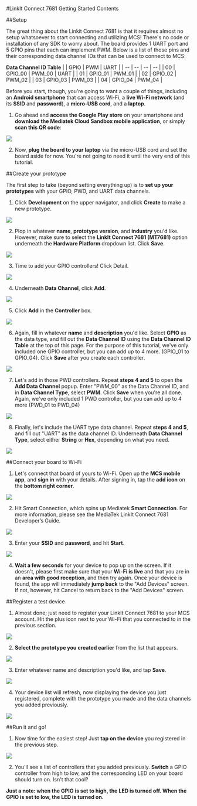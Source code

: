 #LinkIt Connect 7681 Getting Started Contents

##Setup

The great thing about the Linkit Connect 7681 is that it requires almost no setup whatsoever to start connecting and utilizing MCS! There's no code or installation of any SDK to worry about. The board provides 1 UART port and 5 GPIO pins that each can implement PWM. Below is a list of those pins and their corresponding data channel IDs that can be used to connect to MCS:

**Data Channel ID Table**
|  | GPIO | PWM | UART |
| -- | -- | -- | -- |
| 00 | GPIO_00 | PWM_00 | UART |
| 01 | GPIO_01 | PWM_01 |
| 02 | GPIO_02 | PWM_02 |
| 03 | GPIO_03 | PWM_03 |
| 04 | GPIO_04 | PWM_04 |

Before you start, though, you're going to want a couple of things, including an **Android smartphone** that can access Wi-Fi, a **live Wi-Fi network** (and its **SSID** and **password**), a **micro-USB cord**, and a **laptop**.

1. Go ahead and **access the Google Play store** on your smartphone and **download the Mediatek Cloud Sandbox mobile application**, or simply **scan this QR code**:

![]( ../images/img_linkitconnect7681_00.png )

2. Now, **plug the board to your laptop** via the micro-USB cord and set the board aside for now. You're not going to need it until the very end of this tutorial.

##Create your prototype

The first step to take (beyond setting everything up) is to **set up your prototypes** with your GPIO, PWD, and UART data channels.

1. Click **Development** on the upper navigator, and click **Create** to make a new prototype.

![]( ../images/img_linkitconnect7681_01.png )

2. Plop in whatever **name**, **prototype version**, and **industry** you'd like. However, make sure to select the **LinkIt Connect 7681 (MT7681)** option underneath the **Hardware Platform** dropdown list. Click **Save**.

![]( ../images/img_linkitconnect7681_02.png )

3. Time to add your GPIO controllers! Click Detail.

![]( ../images/img_linkitconnect7681_03.png )

4. Underneath **Data Channel**, click **Add**.

![]( ../images/img_linkitconnect7681_04.png )

5. Click **Add** in the **Controller** box.

![]( ../images/img_linkitconnect7681_05.png )

6. Again, fill in whatever **name** and **description** you'd like. Select **GPIO** as the data type, and fill out the **Data Channel ID** using the **Data Channel ID Table** at the top of this page. For the purpose of this tutorial, we've only included one GPIO controller, but you can add up to 4 more. (GPIO_01 to GPIO_04). Click **Save** after you create each controller.

![]( ../images/img_linkitconnect7681_06.png )

7. Let's add in those PWD controllers. Repeat **steps 4 and 5** to open the **Add Data Channel** popup. Enter "PWM_00" as the Data Channel ID, and in **Data Channel Type**, select **PWM**. Click **Save** when you're all done. Again, we've only included 1 PWD controller, but you can add up to 4 more (PWD_01 to PWD_04)

![]( ../images/img_linkitconnect7681_07.png )

8. Finally, let's include the UART type data channel. Repeat **steps 4 and 5**, and fill out "UART" as the data channel ID. Underneath **Data Channel Type**, select either **String** or **Hex**, depending on what you need.

![]( ../images/img_linkitconnect7681_08.png )

##Connect your board to Wi-Fi

1. Let's connect that board of yours to Wi-Fi. Open up the **MCS mobile app**, and **sign in** with your details. After signing in, tap the **add icon** on the **bottom right corner**.

![]( ../images/img_linkitconnect7681_09.png )

2. Hit Smart Connection, which spins up Mediatek **Smart Connection**. For more information, please see the MediaTek LinkIt Connect 7681 Developer’s Guide.

![]( ../images/img_linkitconnect7681_10.png )

3. Enter your **SSID** and **password**, and hit **Start**.

![]( ../images/img_linkitconnect7681_11.png )

4. **Wait a few seconds** for your device to pop up on the screen. If it doesn't, please first make sure that your **Wi-Fi is live** and that you are in an **area with good reception**, and then try again. Once your device is found, the app will immediately **jump back** to the "Add Devices" screen. If not, however, hit Cancel to return back to the "Add Devices" screen.

##Register a test device

1. Almost done; just need to register your LinkIt Connect 7681 to your MCS account. Hit the plus icon next to your Wi-Fi that you connected to in the previous section.

![]( ../images/img_linkitconnect7681_12.png )

2. **Select the prototype you created earlier** from the list that appears.

![]( ../images/img_linkitconnect7681_13.png )

3. Enter whatever name and description you'd like, and tap **Save**.

![]( ../images/img_linkitconnect7681_14.png )

4. Your device list will refresh, now displaying the device you just registered, complete with the prototype you made and the data channels you added previously.

![]( ../images/img_linkitconnect7681_15.png )

##Run it and go!

1. Now time for the easiest step! Just **tap on the device** you registered in the previous step.

![]( ../images/img_linkitconnect7681_16.png )

2. You'll see a list of controllers that you added previously. **Switch** a GPIO controller from high to low, and the corresponding LED on your board should turn on. Isn't that cool?

**Just a note: when the GPIO is set to high, the LED is turned off. When the GPIO is set to low, the LED is turned on.**


















